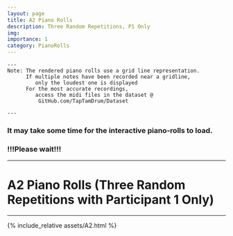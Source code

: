 ```yaml
---
layout: page
title: A2 Piano Rolls 
description: Three Random Repetitions, P1 Only
img: 
importance: 1
category: PianoRolls
---
```

    
    ---
    Note: The rendered piano rolls use a grid line representation. 
          If multiple notes have been recorded near a gridline, 
             only the loudest one is displayed
          For the most accurate recordings,  
             access the midi files in the dataset @ 
              GitHub.com/TapTamDrum/Dataset
	         
    ---

### It may take some time for the interactive piano-rolls to load. 
### !!!Please wait!!!
   
----

# A2 Piano Rolls (Three Random Repetitions with Participant 1 Only)

----

{% include_relative assets/A2.html %}


